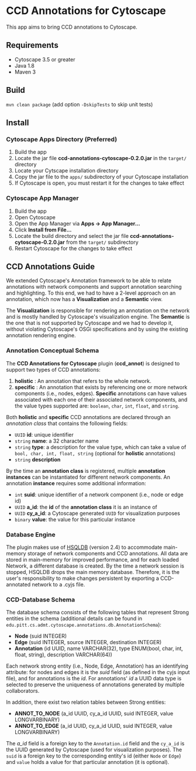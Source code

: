 # CCD Annotations for Cytoscape
This app aims to bring CCD annotations to Cytoscape.

## Requirements
- Cytoscape 3.5 or greater
- Java 1.8
- Maven 3

## Build
`mvn clean package` (add option `-DskipTests` to skip unit tests)

## Install
### Cytoscape Apps Directory (Preferred)
1. Build the app
1. Locate the jar file **ccd-annotations-cytoscape-0.2.0.jar** in the `target/` directory
1. Locate your Cytscape installation directory
1. Copy the jar file to the `apps/` subdirectory of your Cytoscape installation
1. If Cytoscape is open, you must restart it for the changes to take effect
### Cytoscape App Manager
1. Build the app
1. Open Cytoscape
1. Open the App Manager via **Apps -> App Manager...**
1. Click **Install from File...**
1. Locate the build directory and select the jar file **ccd-annotations-cytoscape-0.2.0.jar** from the `target/` subdirectory
1. Restart Cytoscape for the changes to take effect

## CCD Annotations Guide

We extended Cytoscape's Annotation framework to be able to relate annotations with network 
components and support annotation searching and highlighting. To this end, we had to have a 
2-level approach on an annotation, which now has a __Visualization__ and a __Semantic__ view.

The __Visualization__ is responsible for rendering an annotation on the network and is mostly 
handled by Cytoscape's visualization engine. The __Semantic__ is the one that is not supported by
 Cytoscape and we had to develop it, without violating Cytoscape's OSGi specifications and by 
 using the existing annotation rendering engine. 
 
### Annotation Conceptual Schema

The __CCD Annotations for Cytoscape__ plugin (__ccd_annot__) is designed to support two types of 
CCD annotations: 
 1. __holistic__ : An annotation that refers to the whole network. 
 1. __specific__ : An annotation that exists by referencing one or more network components (i.e., nodes, edges). 
 __Specific__ annotations can have values associated with each one of their associated 
 network components, and the value types supported are: `boolean`, `char`, `int`, 
 `float`, and `string`. 

Both __holistic__ and __specific__ CCD annotations are declared through an *annotation class* 
that contains the following fields: 
* `UUID` __id__: unique identifier
* `string` __name__: a 32 character name
* `string` __type__: a description for the value type, which can take a value of 
`bool, char, int, float, string` (optional for __holistic__ annotations)
* `string` __description__

By the time an __annotation class__ is registered, multiple __annotation instances__ 
can be instantiated for different network components. An annotation __instance__ requires some 
additional information:
* `int` __suid__: unique identifier of a network component (i.e., node or edge id)
* `UUID` __a_id__: the __id__ of the __annotation class__ it is an instance of
* `UUID` __cy_a_id__: a Cytoscape generated `UUID` for visualization purposes
* `binary` __value__: the value for this particular instance

### Database Engine

The plugin makes use of [HSQLDB](http://hsqldb.org/) (version 2.4) to accommodate main-memory 
storage of network components and CCD annotations. All data are stored in main-memory for 
improved performance, and for each loaded Network, a different database is created. By the time a
 network session is stopped, HSQLDB drops the main memory database. Therefore, it is the user's 
 responsibility to make changes persistent by exporting a CCD-annotated network to a .cyjs file. 
 
### CCD-Database Schema

The database schema consists of the following tables that represent Strong entities in the schema
 (additional details can be found in `edu.pitt.cs.admt.cytoscape.annotations.db.AnnotationSchema`):

- __Node__ (suid INTEGER)
- __Edge__ (suid INTEGER, source INTEGER, destination INTEGER)
- __Annotation__ (id UUID, name VARCHAR(32), type ENUM(bool, char, int, float, string), description 
VARCHAR(64))

Each network strong entity (i.e., Node, Edge, Annotation) has an identifying attribute: for nodes
 and edges it is the *suid* field (as defined in the cyjs input file), and for annotations is the
  *id*. For annotations' *id* a UUID data type is selected to preserve the uniqueness of 
  annotations generated by multiple collaborators. 

In addition, there exist two relation tables between Strong entities:

- __ANNOT_TO_NODE__ (a_id UUID, cy_a_id UUID, suid INTEGER, value LONGVARBINARY)
- __ANNOT_TO_EDGE__ (a_id UUID, cy_a_id UUID, suid INTEGER, value LONGVARBINARY)

The *a_id* field is a foreign key to the `Annotation.id` field and the `cy_a_id` is the UUID 
generated by Cytoscape (used for visualization purposes). The `suid` is a foreign key to the 
corresponding entity's id (either `Node` or `Edge`) and `value` holds a value for that particular
 annotation (it is optional).